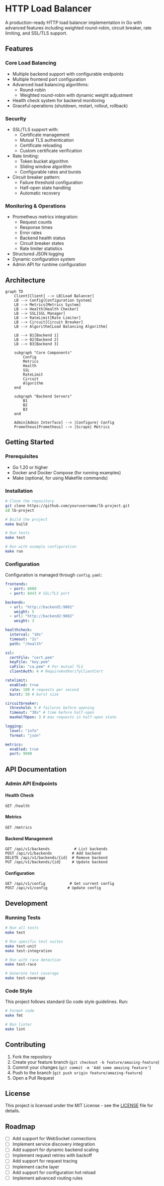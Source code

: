 # HTTP Load Balancer

A production-ready HTTP load balancer implementation in Go with advanced features including weighted round-robin, circuit breaker, rate limiting, and SSL/TLS support.

## Features

### Core Load Balancing

- Multiple backend support with configurable endpoints
- Multiple frontend port configuration
- Advanced load balancing algorithms:
  - Round-robin
  - Weighted round-robin with dynamic weight adjustment
- Health check system for backend monitoring
- Graceful operations (shutdown, restart, rollout, rollback)

### Security

- SSL/TLS support with:
  - Certificate management
  - Mutual TLS authentication
  - Certificate reloading
  - Custom certificate verification
- Rate limiting:
  - Token bucket algorithm
  - Sliding window algorithm
  - Configurable rates and bursts
- Circuit breaker pattern:
  - Failure threshold configuration
  - Half-open state handling
  - Automatic recovery

### Monitoring & Operations

- Prometheus metrics integration:
  - Request counts
  - Response times
  - Error rates
  - Backend health status
  - Circuit breaker states
  - Rate limiter statistics
- Structured JSON logging
- Dynamic configuration system
- Admin API for runtime configuration

## Architecture

```mermaid
graph TD
    Client[Client] --> LB[Load Balancer]
    LB --> Config[Configuration System]
    LB --> Metrics[Metrics System]
    LB --> Health[Health Checker]
    LB --> SSL[SSL Manager]
    LB --> RateLimit[Rate Limiter]
    LB --> Circuit[Circuit Breaker]
    LB --> Algorithm[Load Balancing Algorithm]

    LB --> B1[Backend 1]
    LB --> B2[Backend 2]
    LB --> B3[Backend 3]

    subgraph "Core Components"
        Config
        Metrics
        Health
        SSL
        RateLimit
        Circuit
        Algorithm
    end

    subgraph "Backend Servers"
        B1
        B2
        B3
    end

    Admin[Admin Interface] --> |Configure| Config
    Prometheus[Prometheus] --> |Scrape| Metrics
```

## Getting Started

### Prerequisites

- Go 1.20 or higher
- Docker and Docker Compose (for running examples)
- Make (optional, for using Makefile commands)

### Installation

```bash
# Clone the repository
git clone https://github.com/yourusername/lb-project.git
cd lb-project

# Build the project
make build

# Run tests
make test

# Run with example configuration
make run
```

### Configuration

Configuration is managed through `config.yaml`:

```yaml
frontends:
  - port: 8080
  - port: 8443 # SSL/TLS port

backends:
  - url: "http://backend1:9001"
    weight: 5
  - url: "http://backend2:9002"
    weight: 3

healthcheck:
  interval: "10s"
  timeout: "2s"
  path: "/health"

ssl:
  certFile: "cert.pem"
  keyFile: "key.pem"
  caFile: "ca.pem" # For mutual TLS
  clientAuth: 4 # RequireAndVerifyClientCert

ratelimit:
  enabled: true
  rate: 100 # requests per second
  burst: 50 # burst size

circuitbreaker:
  threshold: 5 # failures before opening
  timeout: "30s" # time before half-open
  maxHalfOpen: 3 # max requests in half-open state

logging:
  level: "info"
  format: "json"

metrics:
  enabled: true
  port: 9090
```

## API Documentation

### Admin API Endpoints

#### Health Check

```http
GET /health
```

#### Metrics

```http
GET /metrics
```

#### Backend Management

```http
GET /api/v1/backends           # List backends
POST /api/v1/backends         # Add backend
DELETE /api/v1/backends/{id}  # Remove backend
PUT /api/v1/backends/{id}     # Update backend
```

#### Configuration

```http
GET /api/v1/config           # Get current config
POST /api/v1/config         # Update config
```

## Development

### Running Tests

```bash
# Run all tests
make test

# Run specific test suites
make test-unit
make test-integration

# Run with race detection
make test-race

# Generate test coverage
make test-coverage
```

### Code Style

This project follows standard Go code style guidelines. Run:

```bash
# Format code
make fmt

# Run linter
make lint
```

## Contributing

1. Fork the repository
2. Create your feature branch (`git checkout -b feature/amazing-feature`)
3. Commit your changes (`git commit -m 'Add some amazing feature'`)
4. Push to the branch (`git push origin feature/amazing-feature`)
5. Open a Pull Request

## License

This project is licensed under the MIT License - see the [LICENSE](LICENSE) file for details.

## Roadmap

- [ ] Add support for WebSocket connections
- [ ] Implement service discovery integration
- [ ] Add support for dynamic backend scaling
- [ ] Implement request retries with backoff
- [ ] Add support for request tracing
- [ ] Implement cache layer
- [ ] Add support for configuration hot reload
- [ ] Implement advanced routing rules
